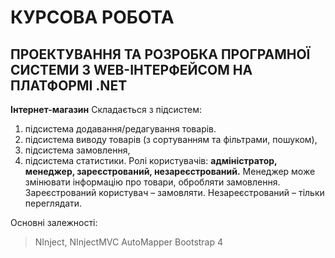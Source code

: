 # КУРСОВА РОБОТА 
## ПРОЕКТУВАННЯ ТА РОЗРОБКА ПРОГРАМНОЇ СИСТЕМИ З WEB-ІНТЕРФЕЙСОМ НА ПЛАТФОРМІ .NET 

**Інтернет-магазин**
Складається з підсистем: 
1. підсистема додавання/редагування товарів. 
2. підсистема виводу товарів (з сортуванням та фільтрами, пошуком), 
3. підсистема замовлення, 
4. підсистема статистики. 
   Ролі користувачів: **адміністратор, менеджер, зареєстрований, незареєстрований.**
   Менеджер може змінювати інформацію про товари, обробляти замовлення. 
   Зареєстрований користувач – замовляти. Незареєстрований – тільки переглядати. 

Основні залежності:
> NInject, NInjectMVC
> AutoMapper
> Bootstrap 4
